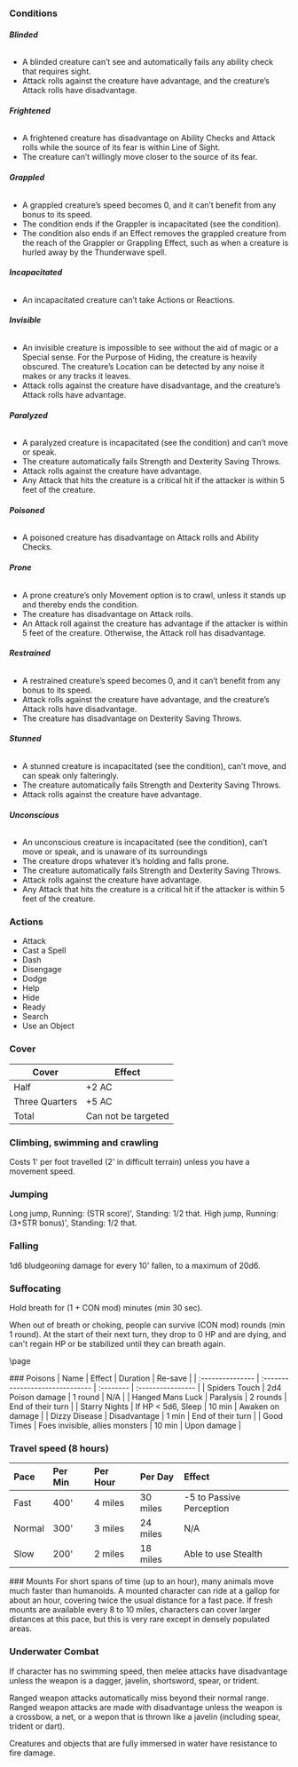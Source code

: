### Conditions

###### **Blinded**
- A blinded creature can’t see and automatically fails any ability check that requires sight.
- Attack rolls against the creature have advantage, and the creature’s Attack rolls have disadvantage.

###### **Frightened**
- A frightened creature has disadvantage on Ability Checks and Attack rolls while the source of its fear is within Line of Sight.
- The creature can’t willingly move closer to the source of its fear.

###### **Grappled**
- A grappled creature’s speed becomes 0, and it can’t benefit from any bonus to its speed.
- The condition ends if the Grappler is incapacitated (see the condition).
- The condition also ends if an Effect removes the grappled creature from the reach of the Grappler or Grappling Effect, such as when a creature is hurled away by the Thunderwave spell.

###### **Incapacitated**
- An incapacitated creature can’t take Actions or Reactions.

###### **Invisible**
- An invisible creature is impossible to see without the aid of magic or a Special sense. For the Purpose of Hiding, the creature is heavily obscured. The creature’s Location can be detected by any noise it makes or any tracks it leaves.
- Attack rolls against the creature have disadvantage, and the creature’s Attack rolls have advantage.
	
###### **Paralyzed**
- A paralyzed creature is incapacitated (see the condition) and can’t move or speak.
- The creature automatically fails Strength and Dexterity Saving Throws.
- Attack rolls against the creature have advantage.
- Any Attack that hits the creature is a critical hit if the attacker is within 5 feet of the creature.

###### **Poisoned**
- A poisoned creature has disadvantage on Attack rolls and Ability Checks.

###### **Prone**
- A prone creature’s only Movement option is to crawl, unless it stands up and thereby ends the condition.
- The creature has disadvantage on Attack rolls.
- An Attack roll against the creature has advantage if the attacker is within 5 feet of the creature. Otherwise, the Attack roll has disadvantage.

###### **Restrained**
- A restrained creature’s speed becomes 0, and it can’t benefit from any bonus to its speed.
- Attack rolls against the creature have advantage, and the creature’s Attack rolls have disadvantage.
- The creature has disadvantage on Dexterity Saving Throws.

###### **Stunned**
- A stunned creature is incapacitated (see the condition), can’t move, and can speak only falteringly.
- The creature automatically fails Strength and Dexterity Saving Throws.
- Attack rolls against the creature have advantage.

###### **Unconscious**
- An unconscious creature is incapacitated (see the condition), can’t move or speak, and is unaware of its surroundings
- The creature drops whatever it’s holding and falls prone.
- The creature automatically fails Strength and Dexterity Saving Throws.
- Attack rolls against the creature have advantage.
- Any Attack that hits the creature is a critical hit if the attacker is within 5 feet of the creature.

### Actions
- Attack
- Cast a Spell
- Dash
- Disengage
- Dodge
- Help
- Hide
- Ready
- Search
- Use an Object

### Cover
| Cover          | Effect              |
| -------------- | ------------------- |
| Half           | +2 AC               |
| Three Quarters | +5 AC               |
| Total          | Can not be targeted |

### Climbing, swimming and crawling
Costs 1' per foot travelled (2' in difficult terrain) unless you have a movement speed.

### Jumping 
Long jump, Running: (STR score)', Standing: 1/2 that. High jump, Running: (3+STR bonus)', Standing: 1/2 that.

### Falling
1d6 bludgeoning damage for every 10' fallen, to a maximum of 20d6.

### Suffocating
Hold breath for (1 + CON mod) minutes (min 30 sec). 

When out of breath or choking, people can survive (CON mod) rounds (min 1 round). At the start of their next turn, they drop to 0 HP and are dying, and can't regain HP or be stabilized until they can breath again.


\page
<div class="wide">
### Poisons
| Name             | Effect                          | Duration  | Re-save           |
| :--------------- | :------------------------------ | :-------- | :---------------- |
| Spiders Touch    | 2d4 Poison damage               | 1 round   | N/A               |
| Hanged Mans Luck | Paralysis                       | 2 rounds  | End of their turn |
| Starry Nights    | If HP &lt; 5d6, Sleep           | 10 min    | Awaken on damage  |
| Dizzy Disease    | Disadvantage                    | 1 min     | End of their turn |
| Good Times       | Foes invisible, allies monsters | 10 min    | Upon damage       |
	
### Travel speed (8 hours)
| Pace   | Per Min | Per Hour | Per Day  | Effect                   |
| :----- | :------ | :------- | :------- | :----------------------- |
| Fast   | 400'    | 4 miles  | 30 miles | -5 to Passive Perception |
| Normal | 300'    | 3 miles  | 24 miles | N/A                      |
| Slow   | 200'    | 2 miles  | 18 miles | Able to use Stealth      |
</div>
### Mounts
For short spans of time (up to an hour), many animals move much faster than humanoids. A mounted character can ride at a gallop for about an hour, covering twice the usual distance for a fast pace. If fresh mounts are available every 8 to 10 miles, characters can cover larger distances at this pace, but this is very rare except in densely populated areas.

### Underwater Combat
If character has no swimming speed, then melee attacks have disadvantage unless the weapon is a dagger, javelin, shortsword, spear, or trident.

Ranged weapon attacks automatically miss beyond their normal range. Ranged weapon attacks are made with disadvantage unless the weapon is a crossbow, a net, or a wepon that is thrown like a javelin (including spear, trident or dart).

Creatures and objects that are fully immersed in water have resistance to fire damage.